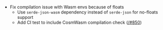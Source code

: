 - Fix compilation issue with Wasm envs because of floats
  - Use `serde-json-wasm` dependency instead of `serde-json` for no-floats support
  - Add CI test to include CosmWasm compilation check
([/#850](https://github.com/cosmos/ibc-rs/issues/850))
